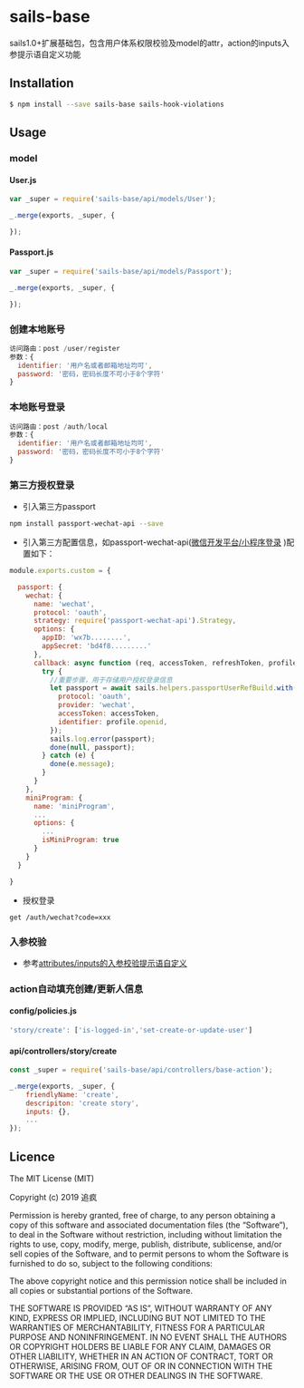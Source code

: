 # sails-base

sails1.0+扩展基础包，包含用户体系权限校验及model的attr，action的inputs入参提示语自定义功能

## Installation
```sh
$ npm install --save sails-base sails-hook-violations
```

## Usage

### model
#### User.js
``` js
var _super = require('sails-base/api/models/User');

_.merge(exports, _super, {

});

```
#### Passport.js
``` js
var _super = require('sails-base/api/models/Passport');

_.merge(exports, _super, {

});

```

### 创建本地账号
``` js
访问路由：post /user/register
参数：{
  identifier: '用户名或者邮箱地址均可',
  password: '密码，密码长度不可小于8个字符'
}
```

### 本地账号登录
``` js
访问路由：post /auth/local
参数：{
  identifier: '用户名或者邮箱地址均可',
  password: '密码，密码长度不可小于8个字符'
}
```

### 第三方授权登录
* 引入第三方passport
``` sh
npm install passport-wechat-api --save
```
* 引入第三方配置信息，如passport-wechat-api([微信开发平台/小程序登录](https://github.com/kenchar/passport-wechat-api) )配置如下：
```js
module.exports.custom = {

  passport: {
    wechat: {
      name: 'wechat',
      protocol: 'oauth',
      strategy: require('passport-wechat-api').Strategy,
      options: {
        appID: 'wx7b........',
        appSecret: 'bd4f8.........'
      },
      callback: async function (req, accessToken, refreshToken, profile, result, done) {
        try {
          //重要步骤，用于存储用户授权登录信息
          let passport = await sails.helpers.passportUserRefBuild.with({
            protocol: 'oauth',
            provider: 'wechat',
            accessToken: accessToken,
            identifier: profile.openid,
          });
          sails.log.error(passport);
          done(null, passport);
        } catch (e) {
          done(e.message);
        }
      }
    },
    miniProgram: {
      name: 'miniProgram',
      ...
      options: {
        ...
        isMiniProgram: true
      }
    }
  }

}
```
* 授权登录
```
get /auth/wechat?code=xxx
```

### 入参校验

+ 参考[attributes/inputs的入参校验提示语自定义](https://github.com/kenchar/sails-hook-violations)


### action自动填充创建/更新人信息
#### config/policies.js
```js
'story/create': ['is-logged-in','set-create-or-update-user']
```

#### api/controllers/story/create
```js
const _super = require('sails-base/api/controllers/base-action');

_.merge(exports, _super, {
    friendlyName: 'create',
    descripiton: 'create story',
    inputs: {},
    ...
});
```

## Licence

The MIT License (MIT)

Copyright (c) 2019 追疯

Permission is hereby granted, free of charge, to any person obtaining a copy of this software and associated documentation files (the “Software”), to deal in the Software without restriction, including without limitation the rights to use, copy, modify, merge, publish, distribute, sublicense, and/or sell copies of the Software, and to permit persons to whom the Software is furnished to do so, subject to the following conditions:

The above copyright notice and this permission notice shall be included in all copies or substantial portions of the Software.

THE SOFTWARE IS PROVIDED “AS IS”, WITHOUT WARRANTY OF ANY KIND, EXPRESS OR IMPLIED, INCLUDING BUT NOT LIMITED TO THE WARRANTIES OF MERCHANTABILITY, FITNESS FOR A PARTICULAR PURPOSE AND NONINFRINGEMENT. IN NO EVENT SHALL THE AUTHORS OR COPYRIGHT HOLDERS BE LIABLE FOR ANY CLAIM, DAMAGES OR OTHER LIABILITY, WHETHER IN AN ACTION OF CONTRACT, TORT OR OTHERWISE, ARISING FROM, OUT OF OR IN CONNECTION WITH THE SOFTWARE OR THE USE OR OTHER DEALINGS IN THE SOFTWARE.
